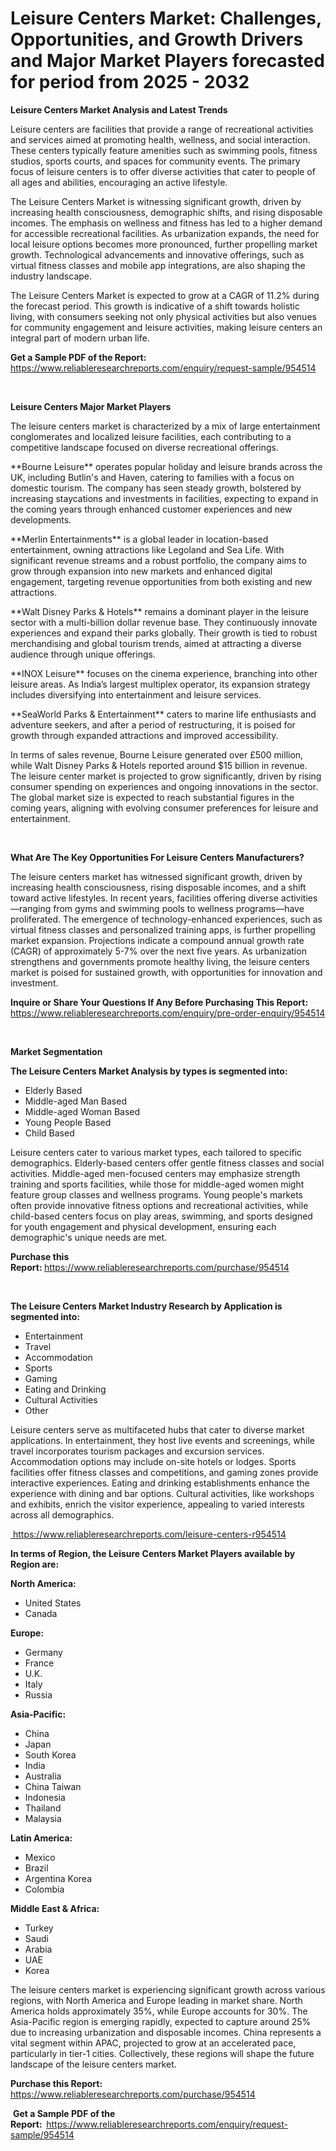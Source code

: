 <p><h1>Leisure Centers Market: Challenges, Opportunities, and Growth Drivers and Major Market Players forecasted for period from 2025 - 2032</h1></p><p><strong>Leisure Centers Market Analysis and Latest Trends</strong></p>
<p><p>Leisure centers are facilities that provide a range of recreational activities and services aimed at promoting health, wellness, and social interaction. These centers typically feature amenities such as swimming pools, fitness studios, sports courts, and spaces for community events. The primary focus of leisure centers is to offer diverse activities that cater to people of all ages and abilities, encouraging an active lifestyle.</p><p>The Leisure Centers Market is witnessing significant growth, driven by increasing health consciousness, demographic shifts, and rising disposable incomes. The emphasis on wellness and fitness has led to a higher demand for accessible recreational facilities. As urbanization expands, the need for local leisure options becomes more pronounced, further propelling market growth. Technological advancements and innovative offerings, such as virtual fitness classes and mobile app integrations, are also shaping the industry landscape.</p><p>The Leisure Centers Market is expected to grow at a CAGR of 11.2% during the forecast period. This growth is indicative of a shift towards holistic living, with consumers seeking not only physical activities but also venues for community engagement and leisure activities, making leisure centers an integral part of modern urban life.</p></p>
<p><strong>Get a Sample PDF of the Report:&nbsp;</strong> <a href="https://www.reliableresearchreports.com/enquiry/request-sample/954514?utm_campaign=10&utm_medium=2&utm_source=Github&utm_content=ia&utm_term=18042025&utm_id=leisure-centers">https://www.reliableresearchreports.com/enquiry/request-sample/954514</a></p>
<p>&nbsp;</p>
<p><strong>Leisure Centers Major Market Players</strong></p>
<p><p>The leisure centers market is characterized by a mix of large entertainment conglomerates and localized leisure facilities, each contributing to a competitive landscape focused on diverse recreational offerings.</p><p>**Bourne Leisure** operates popular holiday and leisure brands across the UK, including Butlin's and Haven, catering to families with a focus on domestic tourism. The company has seen steady growth, bolstered by increasing staycations and investments in facilities, expecting to expand in the coming years through enhanced customer experiences and new developments.</p><p>**Merlin Entertainments** is a global leader in location-based entertainment, owning attractions like Legoland and Sea Life. With significant revenue streams and a robust portfolio, the company aims to grow through expansion into new markets and enhanced digital engagement, targeting revenue opportunities from both existing and new attractions.</p><p>**Walt Disney Parks & Hotels** remains a dominant player in the leisure sector with a multi-billion dollar revenue base. They continuously innovate experiences and expand their parks globally. Their growth is tied to robust merchandising and global tourism trends, aimed at attracting a diverse audience through unique offerings.</p><p>**INOX Leisure** focuses on the cinema experience, branching into other leisure areas. As India’s largest multiplex operator, its expansion strategy includes diversifying into entertainment and leisure services.</p><p>**SeaWorld Parks & Entertainment** caters to marine life enthusiasts and adventure seekers, and after a period of restructuring, it is poised for growth through expanded attractions and improved accessibility.</p><p>In terms of sales revenue, Bourne Leisure generated over £500 million, while Walt Disney Parks & Hotels reported around $15 billion in revenue. The leisure center market is projected to grow significantly, driven by rising consumer spending on experiences and ongoing innovations in the sector. The global market size is expected to reach substantial figures in the coming years, aligning with evolving consumer preferences for leisure and entertainment.</p></p>
<p>&nbsp;</p>
<p><strong>What Are The Key Opportunities For Leisure Centers Manufacturers?</strong></p>
<p><p>The leisure centers market has witnessed significant growth, driven by increasing health consciousness, rising disposable incomes, and a shift toward active lifestyles. In recent years, facilities offering diverse activities—ranging from gyms and swimming pools to wellness programs—have proliferated. The emergence of technology-enhanced experiences, such as virtual fitness classes and personalized training apps, is further propelling market expansion. Projections indicate a compound annual growth rate (CAGR) of approximately 5-7% over the next five years. As urbanization strengthens and governments promote healthy living, the leisure centers market is poised for sustained growth, with opportunities for innovation and investment.</p></p>
<p><strong>Inquire or Share Your Questions If Any Before Purchasing This Report:</strong> <a href="https://www.reliableresearchreports.com/enquiry/pre-order-enquiry/954514?utm_campaign=10&utm_medium=2&utm_source=Github&utm_content=ia&utm_term=18042025&utm_id=leisure-centers">https://www.reliableresearchreports.com/enquiry/pre-order-enquiry/954514</a></p>
<p>&nbsp;</p>
<p><strong>Market Segmentation</strong></p>
<p><strong>The Leisure Centers Market Analysis by types is segmented into:</strong></p>
<p><ul><li>Elderly Based</li><li>Middle-aged Man Based</li><li>Middle-aged Woman Based</li><li>Young People Based</li><li>Child Based</li></ul></p>
<p><p>Leisure centers cater to various market types, each tailored to specific demographics. Elderly-based centers offer gentle fitness classes and social activities. Middle-aged men-focused centers may emphasize strength training and sports facilities, while those for middle-aged women might feature group classes and wellness programs. Young people's markets often provide innovative fitness options and recreational activities, while child-based centers focus on play areas, swimming, and sports designed for youth engagement and physical development, ensuring each demographic's unique needs are met.</p></p>
<p><strong>Purchase this Report:&nbsp;</strong><a href="https://www.reliableresearchreports.com/purchase/954514?utm_campaign=10&utm_medium=2&utm_source=Github&utm_content=ia&utm_term=18042025&utm_id=leisure-centers">https://www.reliableresearchreports.com/purchase/954514</a></p>
<p>&nbsp;</p>
<p><strong>The Leisure Centers Market Industry Research by Application is segmented into:</strong></p>
<p><ul><li>Entertainment</li><li>Travel</li><li>Accommodation</li><li>Sports</li><li>Gaming</li><li>Eating and Drinking</li><li>Cultural Activities</li><li>Other</li></ul></p>
<p><p>Leisure centers serve as multifaceted hubs that cater to diverse market applications. In entertainment, they host live events and screenings, while travel incorporates tourism packages and excursion services. Accommodation options may include on-site hotels or lodges. Sports facilities offer fitness classes and competitions, and gaming zones provide interactive experiences. Eating and drinking establishments enhance the experience with dining and bar options. Cultural activities, like workshops and exhibits, enrich the visitor experience, appealing to varied interests across all demographics.</p></p>
<p><a href="https://www.reliableresearchreports.com/leisure-centers-r954514?utm_campaign=10&utm_medium=2&utm_source=Github&utm_content=ia&utm_term=18042025&utm_id=leisure-centers">&nbsp;https://www.reliableresearchreports.com/leisure-centers-r954514</a></p>
<p><strong>In terms of Region, the Leisure Centers Market Players available by Region are:</strong></p>
<p>
    <p> <strong> North America: </strong>
        <ul>
            <li>United States</li>
            <li>Canada</li>
        </ul>
        </p> 
    <p> <strong> Europe: </strong>
        <ul>
            <li>Germany</li>
            <li>France</li>
            <li>U.K.</li>
            <li>Italy</li>
            <li>Russia</li>
        </ul>
        </p> 
    <p> <strong> Asia-Pacific: </strong>
        <ul>
            <li>China</li>
            <li>Japan</li>
            <li>South Korea</li>
            <li>India</li>
            <li>Australia</li>
            <li>China Taiwan</li>
            <li>Indonesia</li>
            <li>Thailand</li>
            <li>Malaysia</li>
        </ul>
        </p> 
    <p> <strong> Latin America: </strong>
        <ul>
            <li>Mexico</li>
            <li>Brazil</li>
            <li>Argentina Korea</li>
            <li>Colombia</li>
        </ul>
        </p> 
    <p> <strong> Middle East & Africa: </strong>
        <ul>
            <li>Turkey</li>
            <li>Saudi</li>
            <li>Arabia</li>
            <li>UAE</li>
            <li>Korea</li>
        </ul>
    </p>
    </p>
<p><p>The leisure centers market is experiencing significant growth across various regions, with North America and Europe leading in market share. North America holds approximately 35%, while Europe accounts for 30%. The Asia-Pacific region is emerging rapidly, expected to capture around 25% due to increasing urbanization and disposable incomes. China represents a vital segment within APAC, projected to grow at an accelerated pace, particularly in tier-1 cities. Collectively, these regions will shape the future landscape of the leisure centers market.</p></p>
<p><strong>Purchase this Report: </strong><a href="https://www.reliableresearchreports.com/purchase/954514?utm_campaign=10&utm_medium=2&utm_source=Github&utm_content=ia&utm_term=18042025&utm_id=leisure-centers">https://www.reliableresearchreports.com/purchase/954514</a></p>
<p>&nbsp;<strong>Get a Sample PDF of the Report:&nbsp;&nbsp;</strong><a href="https://www.reliableresearchreports.com/enquiry/request-sample/954514?utm_campaign=10&utm_medium=2&utm_source=Github&utm_content=ia&utm_term=18042025&utm_id=leisure-centers">https://www.reliableresearchreports.com/enquiry/request-sample/954514</a></p>
<p><strong></strong></p>
<p><p></p><p></p><p></p></p>